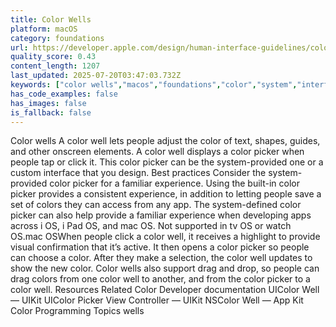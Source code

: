 ```yaml
---
title: Color Wells
platform: macOS
category: foundations
url: https://developer.apple.com/design/human-interface-guidelines/color-wells
quality_score: 0.43
content_length: 1207
last_updated: 2025-07-20T03:47:03.732Z
keywords: ["color wells","macos","foundations","color","system","interface","design","visual","selection"]
has_code_examples: false
has_images: false
is_fallback: false
---
```


Color wells A color well lets people adjust the color of text, shapes, guides, and other onscreen elements. A color well displays a color picker when people tap or click it. This color picker can be the system-provided one or a custom interface that you design. Best practices Consider the system-provided color picker for a familiar experience. Using the built-in color picker provides a consistent experience, in addition to letting people save a set of colors they can access from any app. The system-defined color picker can also help provide a familiar experience when developing apps across i OS, i Pad OS, and mac OS. Not supported in tv OS or watch OS.mac OSWhen people click a color well, it receives a highlight to provide visual confirmation that it’s active. It then opens a color picker so people can choose a color. After they make a selection, the color well updates to show the new color. Color wells also support drag and drop, so people can drag colors from one color well to another, and from the color picker to a color well. Resources Related Color Developer documentation UIColor Well — UIKit UIColor Picker View Controller — UIKit NSColor Well — App Kit Color Programming Topics wells